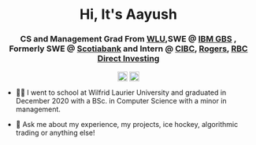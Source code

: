 <h1 align="center">Hi, It's Aayush</h1>
<h3 align="center">CS and Management Grad From <a href=https://wlu.ca target="blank">WLU</a>,SWE @ <a href=https://www.ibm.com/services target="blank">IBM GBS</a> , Formerly SWE @ <a href=https://www.scotiabank.com/global/en/global-site.html target="blank">Scotiabank</a> and Intern @ <a href=https://www.cibc.com/en/about-cibc.html target="blank">CIBC</a>, <a href=https://about.rogers.com target="blank">Rogers</a>, <a href=https://www.rbc.com/our-company/index.html target="blank">RBC Direct Investing</a></h3>

<p align="center">
<!--<a href=mailto:aayush_sheth@hotmail.com target="blank"><img align="center" src=https://cdn.jsdelivr.net/npm/simple-icons@3.0.1/icons/gmail.svg alt="itsaayush" height="20" width="20" /></a>-->
<a href=https://www.linkedin.com/in/aayusheth target="blank"><img align="center" src=https://cdn.jsdelivr.net/npm/simple-icons@3.0.1/icons/linkedin.svg alt="itsaayush" height="20" width="20" /></a>
<a href=https://aayusheth.com target="blank"><img align="center" src=https://cdn.jsdelivr.net/npm/simple-icons@3.0.1/icons/googlechrome.svg alt="itsaayush" height="20" width="20" /></a>
</p>


<p>
  
- 👨‍🎓 I went to school at Wilfrid Laurier University and graduated in December 2020 with a BSc. in Computer Science with a minor in management.

- 💬 Ask me about my experience, my projects, ice hockey, algorithmic trading or anything else!

</p>



<!--
**aayush4249/aayush4249** is a ✨ _special_ ✨ repository because its `README.md` (this file) appears on your GitHub profile.

Here are some ideas to get you started:

- 🔭 I’m currently working on ...
- 🌱 I’m currently learning ...
- 👯 I’m looking to collaborate on ...
- 🤔 I’m looking for help with ...
- 💬 Ask me about ...
- 📫 How to reach me: ...
- 😄 Pronouns: ...
- ⚡ Fun fact: ...
-->
